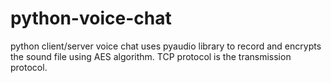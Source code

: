 # python-voice-chat
python client/server voice chat uses pyaudio library to record and encrypts the sound file  using AES algorithm. TCP protocol is the transmission protocol.
